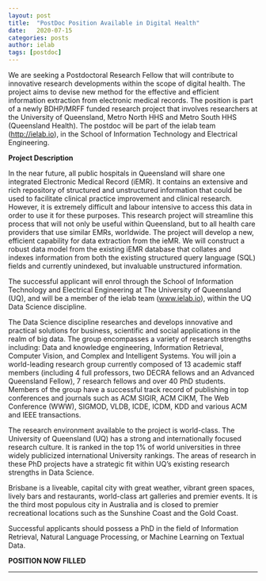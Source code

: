 ```yaml
---
layout: post
title:  "PostDoc Position Available in Digital Health"
date:   2020-07-15
categories: posts
author: ielab
tags: [postdoc]
---
```


We are seeking a Postdoctoral Research Fellow that will contribute to innovative research developments within the scope of digital health. The project aims to devise new method for the effective and efficient information extraction from electronic medical records. The position is part of a newly BDHP/MRFF funded research project that involves researchers at the University of Queensland, Metro North HHS and Metro South HHS (Queensland Health). The postdoc will be part of the ielab team (http://ielab.io), in the School of Information Technology and Electrical Engineering.



**Project Description**

In the near future, all public hospitals in Queensland will share one integrated Electronic Medical Record (iEMR). It contains an extensive and rich repository of structured and unstructured information that could be used to facilitate clinical practice improvement and clinical research. However, it is extremely difficult and labour intensive to access this data in order to use it for these purposes. This research project will streamline this process that will not only be useful within Queensland, but to all health care providers that use similar EMRs, worldwide. The project will develop a new, efficient capability for data extraction from the ieMR. We will construct a robust data model from the existing iEMR database that collates and indexes information from both the existing structured query language (SQL) fields and currently unindexed, but invaluable unstructured information.

The successful applicant will enrol through the School of Information Technology and Electrical Engineering at The University of Queensland (UQ), and will be a member of the ielab team (www.ielab.io), within the UQ Data Science discipline.

The Data Science discipline researches and develops innovative and practical solutions for business, scientific and social applications in the realm of big data. The group encompasses a variety of research strengths including: Data and knowledge engineering, Information Retrieval, Computer Vision, and Complex and Intelligent Systems. You will join a world-leading research group currently composed of 13 academic staff members (including 4 full professors, two DECRA fellows and an Advanced Queensland Fellow), 7 research fellows and over 40 PhD students.  Members of the group have a successful track record of publishing in top conferences and journals such as ACM SIGIR, ACM CIKM, The Web Conference (WWW), SIGMOD, VLDB, ICDE, ICDM, KDD and various ACM and IEEE transactions.

The research environment available to the project is world-class. The University of Queensland (UQ) has a strong and internationally focused research culture. It is ranked in the top 1% of world universities in three widely publicized international University rankings. The areas of research in these PhD projects have a strategic fit within UQ’s existing research strengths in Data Science.

Brisbane is a liveable, capital city with great weather, vibrant green spaces, lively bars and restaurants, world-class art galleries and premier events. It is the third most populous city in Australia and is closed to premier recreational locations such as the Sunshine Coast and the Gold Coast.

Successful applicants should possess a PhD in the field of Information Retrieval, Natural Language Processing, or Machine Learning on Textual Data.



**POSITION NOW FILLED**

---


